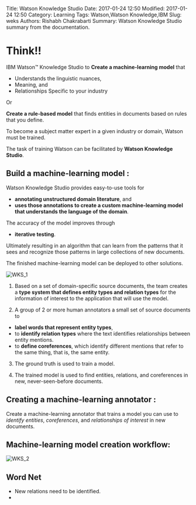 Title: Watson Knowledge Studio
Date: 2017-01-24 12:50
Modified: 2017-01-24 12:50
Category: Learning
Tags: Watson,Watson Knowledge,IBM
Slug: weks
Authors: Rishabh Chakrabarti
Summary: Watson Knowledge Studio summary from the documentation.

# Think!!
IBM Watson™ Knowledge Studio to
**Create a machine-learning model** that
* Understands the linguistic nuances,
* Meaning, and
* Relationships
Specific to your industry

Or

**Create a rule-based model** that finds entities in documents based on rules that you define.

To become a subject matter expert in a given industry or domain, Watson must be trained.

The task of training Watson can be facilitated by **Watson Knowledge Studio**.

## Build a machine-learning model :

Watson Knowledge Studio provides easy-to-use tools for
* **annotating unstructured domain literature**, and
* **uses those annotations to create a custom machine-learning model that understands the language of the domain**.

The accuracy of the model improves through
* **iterative testing**.

Ultimately resulting in an algorithm that can learn from the patterns that it sees and recognize those patterns in large collections of new documents.

The finished machine-learning model can be deployed to other solutions.

![WKS_1]({filename}/assets/2017-01-24-Watson-Knowledge-fbcd9.png)

1. Based on a set of domain-specific source documents, the team creates a **type system that defines entity types and relation types** for the information of interest to the application that will use the model.

2. A group of 2 or more human annotators a small set of source documents to

* **label words that represent entity types**,
* to **identify relation types** where the text identifies relationships between entity mentions.
* to **define coreferences**, which identify different mentions that refer to the same thing, that is, the same entity.

3. The ground truth is used to train a model.

4. The trained model is used to find entities, relations, and coreferences in new, never-seen-before documents.

## Creating a machine-learning annotator :

Create a machine-learning annotator that trains a model you can use to *identify entities*, *coreferences*, and *relationships of interest* in new documents.

## Machine-learning model creation workflow:

![WKS_2]({filename}/assets/2017-01-24-Watson-Knowledge-0f3d1.png)

##

## Word Net

* New relations need to be identified.
*
